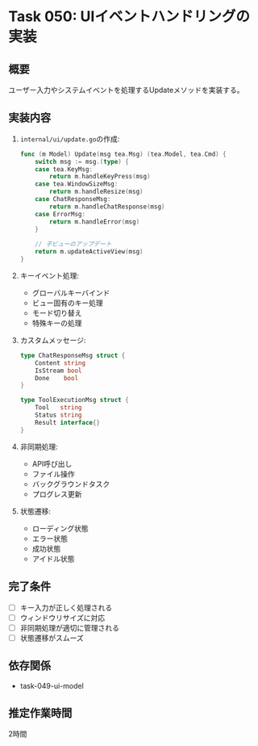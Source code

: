 # Task 050: UIイベントハンドリングの実装

## 概要
ユーザー入力やシステムイベントを処理するUpdateメソッドを実装する。

## 実装内容
1. `internal/ui/update.go`の作成:
   ```go
   func (m Model) Update(msg tea.Msg) (tea.Model, tea.Cmd) {
       switch msg := msg.(type) {
       case tea.KeyMsg:
           return m.handleKeyPress(msg)
       case tea.WindowSizeMsg:
           return m.handleResize(msg)
       case ChatResponseMsg:
           return m.handleChatResponse(msg)
       case ErrorMsg:
           return m.handleError(msg)
       }
       
       // 子ビューのアップデート
       return m.updateActiveView(msg)
   }
   ```

2. キーイベント処理:
   - グローバルキーバインド
   - ビュー固有のキー処理
   - モード切り替え
   - 特殊キーの処理

3. カスタムメッセージ:
   ```go
   type ChatResponseMsg struct {
       Content string
       IsStream bool
       Done    bool
   }
   
   type ToolExecutionMsg struct {
       Tool   string
       Status string
       Result interface{}
   }
   ```

4. 非同期処理:
   - API呼び出し
   - ファイル操作
   - バックグラウンドタスク
   - プログレス更新

5. 状態遷移:
   - ローディング状態
   - エラー状態
   - 成功状態
   - アイドル状態

## 完了条件
- [ ] キー入力が正しく処理される
- [ ] ウィンドウリサイズに対応
- [ ] 非同期処理が適切に管理される
- [ ] 状態遷移がスムーズ

## 依存関係
- task-049-ui-model

## 推定作業時間
2時間